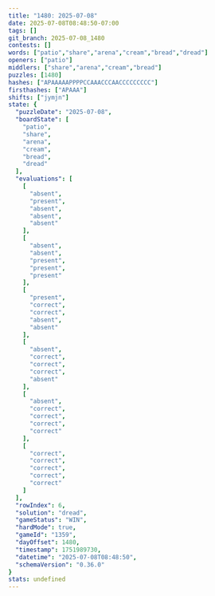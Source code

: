 ```yaml
---
title: "1480: 2025-07-08"
date: 2025-07-08T08:48:50-07:00
tags: []
git_branch: 2025-07-08_1480
contests: []
words: ["patio","share","arena","cream","bread","dread"]
openers: ["patio"]
middlers: ["share","arena","cream","bread"]
puzzles: [1480]
hashes: ["APAAAAAPPPPCCAAACCCAACCCCCCCCC"]
firsthashes: ["APAAA"]
shifts: ["jymjn"]
state: {
  "puzzleDate": "2025-07-08",
  "boardState": [
    "patio",
    "share",
    "arena",
    "cream",
    "bread",
    "dread"
  ],
  "evaluations": [
    [
      "absent",
      "present",
      "absent",
      "absent",
      "absent"
    ],
    [
      "absent",
      "absent",
      "present",
      "present",
      "present"
    ],
    [
      "present",
      "correct",
      "correct",
      "absent",
      "absent"
    ],
    [
      "absent",
      "correct",
      "correct",
      "correct",
      "absent"
    ],
    [
      "absent",
      "correct",
      "correct",
      "correct",
      "correct"
    ],
    [
      "correct",
      "correct",
      "correct",
      "correct",
      "correct"
    ]
  ],
  "rowIndex": 6,
  "solution": "dread",
  "gameStatus": "WIN",
  "hardMode": true,
  "gameId": "1359",
  "dayOffset": 1480,
  "timestamp": 1751989730,
  "datetime": "2025-07-08T08:48:50",
  "schemaVersion": "0.36.0"
}
stats: undefined
---
```

<!-- more -->
